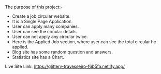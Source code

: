 The purpose of this project:-
* Create a job circular website.
* It is a Single Page Application.
* User can apply many companies.
* User can see the circular details.
* User can not apply any circular twice.
* Here is the Applied Job section, where user can see the total circular he applied.
* Blog site has some random question and answers.
* Statistics site has a Chart.


Live Site Link: https://glittery-travesseiro-f6b5fa.netlify.app/